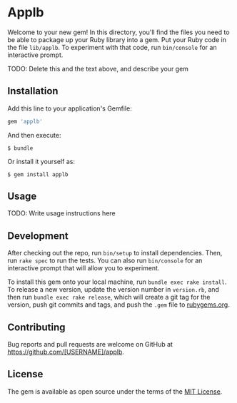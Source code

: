 # Applb

Welcome to your new gem! In this directory, you'll find the files you need to be able to package up your Ruby library into a gem. Put your Ruby code in the file `lib/applb`. To experiment with that code, run `bin/console` for an interactive prompt.

TODO: Delete this and the text above, and describe your gem

## Installation

Add this line to your application's Gemfile:

```ruby
gem 'applb'
```

And then execute:

    $ bundle

Or install it yourself as:

    $ gem install applb

## Usage

TODO: Write usage instructions here

## Development

After checking out the repo, run `bin/setup` to install dependencies. Then, run `rake spec` to run the tests. You can also run `bin/console` for an interactive prompt that will allow you to experiment.

To install this gem onto your local machine, run `bundle exec rake install`. To release a new version, update the version number in `version.rb`, and then run `bundle exec rake release`, which will create a git tag for the version, push git commits and tags, and push the `.gem` file to [rubygems.org](https://rubygems.org).

## Contributing

Bug reports and pull requests are welcome on GitHub at https://github.com/[USERNAME]/applb.


## License

The gem is available as open source under the terms of the [MIT License](http://opensource.org/licenses/MIT).

